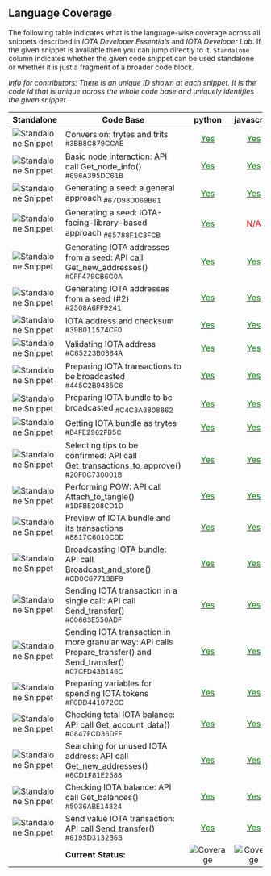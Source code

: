 
## Language Coverage
The following table indicates what is the language-wise coverage across all snippets described in *IOTA Developer Essentials* and *IOTA Developer Lab*. If the given snippet is available then you can jump directly to it. `Standalone` column indicates whether the given code snippet can be used standalone or whether it is just a fragment of a broader code block.

*Info for contributors: There is an unique ID shown at each snippet. It is the code id that is unique across the whole code base and uniquely identifies the given snippet.*

Standalone | Code Base | python|javascript|csharp
---|--- | :---:|:---:|:---:
  ![Standalone Snippet](https://img.shields.io/badge/-true-orange.svg) |Conversion: trytes and trits <sub>#3BB8C879CCAE</sub>|[<span style="color:green">Yes</span>](https://hribek25.github.io/IOTA101/Allchapters_python.ipynb.html#3BB8C879CCAE "Preview")|[<span style="color:green">Yes</span>](https://hribek25.github.io/IOTA101/Allchapters_javascript.ipynb.html#3BB8C879CCAE "Preview")|[<span style="color:green">Yes</span>](https://hribek25.github.io/IOTA101/Allchapters_csharp.ipynb.html#3BB8C879CCAE "Preview")
  ![Standalone Snippet](https://img.shields.io/badge/-true-orange.svg) |Basic node interaction: API call Get_node_info() <sub>#696A395DC61B</sub>|[<span style="color:green">Yes</span>](https://hribek25.github.io/IOTA101/Allchapters_python.ipynb.html#696A395DC61B "Preview")|[<span style="color:green">Yes</span>](https://hribek25.github.io/IOTA101/Allchapters_javascript.ipynb.html#696A395DC61B "Preview")|[<span style="color:green">Yes</span>](https://hribek25.github.io/IOTA101/Allchapters_csharp.ipynb.html#696A395DC61B "Preview")
  ![Standalone Snippet](https://img.shields.io/badge/-true-orange.svg) |Generating a seed: a general approach <sub>#67D98D069B61</sub>|[<span style="color:green">Yes</span>](https://hribek25.github.io/IOTA101/Allchapters_python.ipynb.html#67D98D069B61 "Preview")|[<span style="color:green">Yes</span>](https://hribek25.github.io/IOTA101/Allchapters_javascript.ipynb.html#67D98D069B61 "Preview")|[<span style="color:green">Yes</span>](https://hribek25.github.io/IOTA101/Allchapters_csharp.ipynb.html#67D98D069B61 "Preview")
  ![Standalone Snippet](https://img.shields.io/badge/-true-orange.svg) |Generating a seed: IOTA-facing-library-based approach <sub>#65788F1C3FCB</sub>|[<span style="color:green">Yes</span>](https://hribek25.github.io/IOTA101/Allchapters_python.ipynb.html#65788F1C3FCB "Preview")|<span style='color:red'>N/A</span>|[<span style="color:green">Yes</span>](https://hribek25.github.io/IOTA101/Allchapters_csharp.ipynb.html#65788F1C3FCB "Preview")
  ![Standalone Snippet](https://img.shields.io/badge/-true-orange.svg) |Generating IOTA addresses from a seed: API call Get_new_addresses() <sub>#0FF479CB6C0A</sub>|[<span style="color:green">Yes</span>](https://hribek25.github.io/IOTA101/Allchapters_python.ipynb.html#0FF479CB6C0A "Preview")|[<span style="color:green">Yes</span>](https://hribek25.github.io/IOTA101/Allchapters_javascript.ipynb.html#0FF479CB6C0A "Preview")|<span style='color:red'>N/A</span>
  ![Standalone Snippet](https://img.shields.io/badge/-true-orange.svg) |Generating IOTA addresses from a seed (#2) <sub>#2508A6FF9241</sub>|[<span style="color:green">Yes</span>](https://hribek25.github.io/IOTA101/Allchapters_python.ipynb.html#2508A6FF9241 "Preview")|[<span style="color:green">Yes</span>](https://hribek25.github.io/IOTA101/Allchapters_javascript.ipynb.html#2508A6FF9241 "Preview")|[<span style="color:green">Yes</span>](https://hribek25.github.io/IOTA101/Allchapters_csharp.ipynb.html#2508A6FF9241 "Preview")
  ![Standalone Snippet](https://img.shields.io/badge/-true-orange.svg) |IOTA address and checksum <sub>#39B011574CF0</sub>|[<span style="color:green">Yes</span>](https://hribek25.github.io/IOTA101/Allchapters_python.ipynb.html#39B011574CF0 "Preview")|[<span style="color:green">Yes</span>](https://hribek25.github.io/IOTA101/Allchapters_javascript.ipynb.html#39B011574CF0 "Preview")|[<span style="color:green">Yes</span>](https://hribek25.github.io/IOTA101/Allchapters_csharp.ipynb.html#39B011574CF0 "Preview")
  ![Standalone Snippet](https://img.shields.io/badge/-true-orange.svg) |Validating IOTA address <sub>#C65223B0864A</sub>|[<span style="color:green">Yes</span>](https://hribek25.github.io/IOTA101/Allchapters_python.ipynb.html#C65223B0864A "Preview")|[<span style="color:green">Yes</span>](https://hribek25.github.io/IOTA101/Allchapters_javascript.ipynb.html#C65223B0864A "Preview")|[<span style="color:green">Yes</span>](https://hribek25.github.io/IOTA101/Allchapters_csharp.ipynb.html#C65223B0864A "Preview")
  ![Standalone Snippet](https://img.shields.io/badge/-true-orange.svg) |Preparing IOTA transactions to be broadcasted <sub>#445C2B9485C6</sub>|[<span style="color:green">Yes</span>](https://hribek25.github.io/IOTA101/Allchapters_python.ipynb.html#445C2B9485C6 "Preview")|[<span style="color:green">Yes</span>](https://hribek25.github.io/IOTA101/Allchapters_javascript.ipynb.html#445C2B9485C6 "Preview")|[<span style="color:green">Yes</span>](https://hribek25.github.io/IOTA101/Allchapters_csharp.ipynb.html#445C2B9485C6 "Preview")
  ![Standalone Snippet](https://img.shields.io/badge/-false-lightgrey.svg) |Preparing IOTA bundle to be broadcasted <sub>#C4C3A3808862</sub>|[<span style="color:green">Yes</span>](https://hribek25.github.io/IOTA101/Allchapters_python.ipynb.html#C4C3A3808862 "Preview")|[<span style="color:green">Yes</span>](https://hribek25.github.io/IOTA101/Allchapters_javascript.ipynb.html#C4C3A3808862 "Preview")|[<span style="color:green">Yes</span>](https://hribek25.github.io/IOTA101/Allchapters_csharp.ipynb.html#C4C3A3808862 "Preview")
  ![Standalone Snippet](https://img.shields.io/badge/-false-lightgrey.svg) |Getting IOTA bundle as trytes <sub>#B4FE2962FB5C</sub>|[<span style="color:green">Yes</span>](https://hribek25.github.io/IOTA101/Allchapters_python.ipynb.html#B4FE2962FB5C "Preview")|[<span style="color:green">Yes</span>](https://hribek25.github.io/IOTA101/Allchapters_javascript.ipynb.html#B4FE2962FB5C "Preview")|[<span style="color:green">Yes</span>](https://hribek25.github.io/IOTA101/Allchapters_csharp.ipynb.html#B4FE2962FB5C "Preview")
  ![Standalone Snippet](https://img.shields.io/badge/-false-lightgrey.svg) |Selecting tips to be confirmed: API call Get_transactions_to_approve() <sub>#20F0C730001B</sub>|[<span style="color:green">Yes</span>](https://hribek25.github.io/IOTA101/Allchapters_python.ipynb.html#20F0C730001B "Preview")|[<span style="color:green">Yes</span>](https://hribek25.github.io/IOTA101/Allchapters_javascript.ipynb.html#20F0C730001B "Preview")|[<span style="color:green">Yes</span>](https://hribek25.github.io/IOTA101/Allchapters_csharp.ipynb.html#20F0C730001B "Preview")
  ![Standalone Snippet](https://img.shields.io/badge/-false-lightgrey.svg) |Performing POW: API call Attach_to_tangle() <sub>#1DFBE208CD1D</sub>|[<span style="color:green">Yes</span>](https://hribek25.github.io/IOTA101/Allchapters_python.ipynb.html#1DFBE208CD1D "Preview")|[<span style="color:green">Yes</span>](https://hribek25.github.io/IOTA101/Allchapters_javascript.ipynb.html#1DFBE208CD1D "Preview")|[<span style="color:green">Yes</span>](https://hribek25.github.io/IOTA101/Allchapters_csharp.ipynb.html#1DFBE208CD1D "Preview")
  ![Standalone Snippet](https://img.shields.io/badge/-false-lightgrey.svg) |Preview of IOTA bundle and its transactions <sub>#8817C6010CDD</sub>|[<span style="color:green">Yes</span>](https://hribek25.github.io/IOTA101/Allchapters_python.ipynb.html#8817C6010CDD "Preview")|[<span style="color:green">Yes</span>](https://hribek25.github.io/IOTA101/Allchapters_javascript.ipynb.html#8817C6010CDD "Preview")|[<span style="color:green">Yes</span>](https://hribek25.github.io/IOTA101/Allchapters_csharp.ipynb.html#8817C6010CDD "Preview")
  ![Standalone Snippet](https://img.shields.io/badge/-false-lightgrey.svg) |Broadcasting IOTA bundle: API call Broadcast_and_store() <sub>#CD0C67713BF9</sub>|[<span style="color:green">Yes</span>](https://hribek25.github.io/IOTA101/Allchapters_python.ipynb.html#CD0C67713BF9 "Preview")|[<span style="color:green">Yes</span>](https://hribek25.github.io/IOTA101/Allchapters_javascript.ipynb.html#CD0C67713BF9 "Preview")|[<span style="color:green">Yes</span>](https://hribek25.github.io/IOTA101/Allchapters_csharp.ipynb.html#CD0C67713BF9 "Preview")
  ![Standalone Snippet](https://img.shields.io/badge/-true-orange.svg) |Sending IOTA transaction in a single call: API call Send_transfer() <sub>#00663E550ADF</sub>|[<span style="color:green">Yes</span>](https://hribek25.github.io/IOTA101/Allchapters_python.ipynb.html#00663E550ADF "Preview")|[<span style="color:green">Yes</span>](https://hribek25.github.io/IOTA101/Allchapters_javascript.ipynb.html#00663E550ADF "Preview")|[<span style="color:green">Yes</span>](https://hribek25.github.io/IOTA101/Allchapters_csharp.ipynb.html#00663E550ADF "Preview")
  ![Standalone Snippet](https://img.shields.io/badge/-true-orange.svg) |Sending IOTA transaction in more granular way: API calls Prepare_transfer() and Send_transfer() <sub>#07CFD43B146C</sub>|[<span style="color:green">Yes</span>](https://hribek25.github.io/IOTA101/Allchapters_python.ipynb.html#07CFD43B146C "Preview")|[<span style="color:green">Yes</span>](https://hribek25.github.io/IOTA101/Allchapters_javascript.ipynb.html#07CFD43B146C "Preview")|[<span style="color:green">Yes</span>](https://hribek25.github.io/IOTA101/Allchapters_csharp.ipynb.html#07CFD43B146C "Preview")
  ![Standalone Snippet](https://img.shields.io/badge/-false-lightgrey.svg) |Preparing variables for spending IOTA tokens <sub>#F0DD441072CC</sub>|[<span style="color:green">Yes</span>](https://hribek25.github.io/IOTA101/Allchapters_python.ipynb.html#F0DD441072CC "Preview")|[<span style="color:green">Yes</span>](https://hribek25.github.io/IOTA101/Allchapters_javascript.ipynb.html#F0DD441072CC "Preview")|[<span style="color:green">Yes</span>](https://hribek25.github.io/IOTA101/Allchapters_csharp.ipynb.html#F0DD441072CC "Preview")
  ![Standalone Snippet](https://img.shields.io/badge/-false-lightgrey.svg) |Checking total IOTA balance: API call Get_account_data() <sub>#0847FCD36DFF</sub>|[<span style="color:green">Yes</span>](https://hribek25.github.io/IOTA101/Allchapters_python.ipynb.html#0847FCD36DFF "Preview")|[<span style="color:green">Yes</span>](https://hribek25.github.io/IOTA101/Allchapters_javascript.ipynb.html#0847FCD36DFF "Preview")|[<span style="color:green">Yes</span>](https://hribek25.github.io/IOTA101/Allchapters_csharp.ipynb.html#0847FCD36DFF "Preview")
  ![Standalone Snippet](https://img.shields.io/badge/-false-lightgrey.svg) |Searching for unused IOTA address: API call Get_new_addresses() <sub>#6CD1F81E2588</sub>|[<span style="color:green">Yes</span>](https://hribek25.github.io/IOTA101/Allchapters_python.ipynb.html#6CD1F81E2588 "Preview")|[<span style="color:green">Yes</span>](https://hribek25.github.io/IOTA101/Allchapters_javascript.ipynb.html#6CD1F81E2588 "Preview")|[<span style="color:green">Yes</span>](https://hribek25.github.io/IOTA101/Allchapters_csharp.ipynb.html#6CD1F81E2588 "Preview")
  ![Standalone Snippet](https://img.shields.io/badge/-false-lightgrey.svg) |Checking IOTA balance: API call Get_balances() <sub>#5036ABE14324</sub>|[<span style="color:green">Yes</span>](https://hribek25.github.io/IOTA101/Allchapters_python.ipynb.html#5036ABE14324 "Preview")|[<span style="color:green">Yes</span>](https://hribek25.github.io/IOTA101/Allchapters_javascript.ipynb.html#5036ABE14324 "Preview")|[<span style="color:green">Yes</span>](https://hribek25.github.io/IOTA101/Allchapters_csharp.ipynb.html#5036ABE14324 "Preview")
  ![Standalone Snippet](https://img.shields.io/badge/-false-lightgrey.svg) |Send value IOTA transaction: API call Send_transfer() <sub>#6195D3132B6B</sub>|[<span style="color:green">Yes</span>](https://hribek25.github.io/IOTA101/Allchapters_python.ipynb.html#6195D3132B6B "Preview")|[<span style="color:green">Yes</span>](https://hribek25.github.io/IOTA101/Allchapters_javascript.ipynb.html#6195D3132B6B "Preview")|[<span style="color:green">Yes</span>](https://hribek25.github.io/IOTA101/Allchapters_csharp.ipynb.html#6195D3132B6B "Preview")
 &nbsp; | **Current Status:** |  ![Coverage](https://img.shields.io/badge/Coverage-100%25-brightgreen.svg) | ![Coverage](https://img.shields.io/badge/Coverage-95%25-brightgreen.svg) | ![Coverage](https://img.shields.io/badge/Coverage-95%25-brightgreen.svg) 
